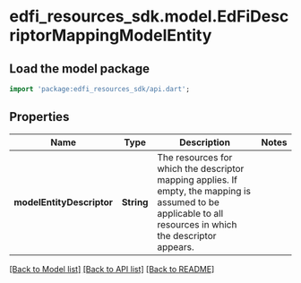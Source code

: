 # edfi_resources_sdk.model.EdFiDescriptorMappingModelEntity

## Load the model package
```dart
import 'package:edfi_resources_sdk/api.dart';
```

## Properties
Name | Type | Description | Notes
------------ | ------------- | ------------- | -------------
**modelEntityDescriptor** | **String** | The resources for which the descriptor mapping applies. If empty, the mapping is assumed to be applicable to all resources in which the descriptor appears. | 

[[Back to Model list]](../README.md#documentation-for-models) [[Back to API list]](../README.md#documentation-for-api-endpoints) [[Back to README]](../README.md)


